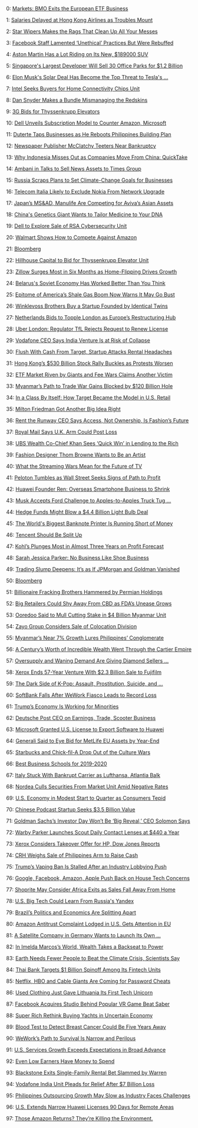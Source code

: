 0: 	 [Markets: BMO Exits the European ETF Business](https://www.bloomberg.com/news/videos/2019-11-29/bmo-exits-the-european-etf-business-video) 

1: 	 [Salaries Delayed at Hong Kong Airlines as Troubles Mount](https://www.bloomberg.com/news/articles/2019-11-29/hong-kong-airlines-delays-pay-as-unrest-severely-hits-business) 

2: 	 [Star Wipers Makes the Rags That Clean Up All Your Messes](https://www.bloomberg.com/features/2019-wiping-rags/) 

3: 	 [Facebook Staff Lamented ‘Unethical’ Practices But Were Rebuffed](https://www.bloomberg.com/news/articles/2019-11-08/facebook-staff-lamented-unethical-practices-but-were-rebuffed) 

4: 	 [Aston Martin Has a Lot Riding on Its New, $189000 SUV](https://www.bloomberg.com/news/articles/2019-11-15/aston-martin-has-a-lot-riding-on-its-new-189-000-suv) 

5: 	 [Singapore's Largest Developer Will Sell 30 Office Parks for $1.2 Billion](https://www.bloomberg.com/news/articles/2019-11-01/capitaland-sells-business-parks-to-ascendas-in-1-2-billion-deal) 

6: 	 [Elon Musk's Solar Deal Has Become the Top Threat to Tesla's ...](https://www.bloomberg.com/news/articles/2019-11-13/elon-musk-s-solar-deal-has-become-top-threat-to-tesla-s-future) 

7: 	 [Intel Seeks Buyers for Home Connectivity Chips Unit](https://www.bloomberg.com/news/articles/2019-11-26/intel-is-said-to-seek-buyers-for-home-connectivity-chips-unit) 

8: 	 [Dan Snyder Makes a Bundle Mismanaging the Redskins](https://www.bloomberg.com/opinion/articles/2019-11-20/snyder-s-redskins-fumbles-still-score-permanent-paydays) 

9: 	 [3G Bids for Thyssenkrupp Elevators](https://www.bloomberg.com/news/articles/2019-11-12/burger-king-owner-3g-is-said-to-bid-for-thyssenkrupp-elevators) 

10: 	 [Dell Unveils Subscription Model to Counter Amazon, Microsoft](https://www.bloomberg.com/news/articles/2019-11-12/dell-unveils-subscription-model-to-counter-amazon-microsoft) 

11: 	 [Duterte Taps Businesses as He Reboots Philippines Building Plan](https://www.bloomberg.com/news/articles/2019-11-25/duterte-taps-businesses-as-he-reboots-philippines-building-plan) 

12: 	 [Newspaper Publisher McClatchy Teeters Near Bankruptcy](https://www.bloomberg.com/news/articles/2019-11-18/mcclatchy-publisher-of-29-newspapers-teeters-near-bankruptcy) 

13: 	 [Why Indonesia Misses Out as Companies Move From China: QuickTake](https://www.bloomberg.com/news/articles/2019-11-07/why-indonesia-misses-out-as-companies-move-from-china-quicktake) 

14: 	 [Ambani in Talks to Sell News Assets to Times Group](https://www.bloomberg.com/news/articles/2019-11-28/ambani-said-in-talks-to-sell-news-assets-to-india-s-times-group) 

15: 	 [Russia Scraps Plans to Set Climate-Change Goals for Businesses](https://www.bloomberg.com/news/articles/2019-11-07/russia-scraps-plans-to-set-climate-change-goals-for-businesses) 

16: 	 [Telecom Italia Likely to Exclude Nokia From Network Upgrade](https://www.bloomberg.com/news/articles/2019-11-06/telecom-italia-likely-to-cut-nokia-out-of-mobile-network-upgrade) 

17: 	 [Japan’s MS&amp;AD, Manulife Are Competing for Aviva’s Asian Assets](https://www.bloomberg.com/news/articles/2019-11-18/japan-s-ms-ad-manulife-said-to-vie-for-aviva-s-asian-assets) 

18: 	 [China's Genetics Giant Wants to Tailor Medicine to Your DNA](https://www.bloomberg.com/news/features/2019-11-13/chinese-genetics-giant-bgi-wants-to-tailor-medicine-to-your-dna) 

19: 	 [Dell to Explore Sale of RSA Cybersecurity Unit](https://www.bloomberg.com/news/articles/2019-11-25/dell-is-said-to-explore-sale-of-rsa-cybersecurity-unit) 

20: 	 [Walmart Shows How to Compete Against Amazon](https://www.bloomberg.com/opinion/articles/2019-11-14/walmart-wmt-earnings-show-it-is-competing-strong-against-amazon) 

21: 	 [Bloomberg](https://www.bloomberg.com/news/audio/2019-11-21/hate-the-added-fees-on-tickets-here-s-why-they-exist-podcast) 

22: 	 [Hillhouse Capital to Bid for Thyssenkrupp Elevator Unit](https://www.bloomberg.com/news/videos/2019-11-21/3m-ceo-we-keep-investing-for-the-future-video) 

23: 	 [Zillow Surges Most in Six Months as Home-Flipping Drives Growth](https://www.bloomberg.com/news/articles/2019-11-18/hillhouse-capital-is-said-to-bid-for-thyssenkrupp-elevator-unit) 

24: 	 [Belarus's Soviet Economy Has Worked Better Than You Think](https://www.bloomberg.com/news/articles/2019-11-07/zillow-shares-surge-as-home-flipping-drives-quarterly-sales-beat) 

25: 	 [Epitome of America’s Shale Gas Boom Now Warns It May Go Bust](https://www.bloomberg.com/news/articles/2019-11-27/belarus-s-soviet-economy-has-worked-better-than-you-think) 

26: 	 [Winklevoss Brothers Buy a Startup Founded by Identical Twins](https://www.bloomberg.com/news/articles/2019-11-05/chesapeake-cuts-2020-spending-view-by-30-amid-shale-slowdown) 

27: 	 [Netherlands Bids to Topple London as Europe’s Restructuring Hub](https://www.bloomberg.com/news/articles/2019-11-19/winklevoss-brothers-buy-a-startup-founded-by-identical-twins) 

28: 	 [Uber London: Regulator TfL Rejects Request to Renew License](https://www.bloomberg.com/news/articles/2019-11-13/netherlands-bids-to-topple-london-as-europe-s-restructuring-hub) 

29: 	 [Vodafone CEO Says India Venture Is at Risk of Collapse](https://www.bloomberg.com/news/articles/2019-11-25/uber-denied-new-license-by-london-s-transport-regulator) 

30: 	 [Flush With Cash From Target, Startup Attacks Rental Headaches](https://www.bloomberg.com/news/articles/2019-11-12/vodafone-ceo-says-relief-is-critical-for-india-venture) 

31: 	 [Hong Kong’s $530 Billion Stock Rally Buckles as Protests Worsen](https://www.bloomberg.com/news/articles/2019-11-26/flush-with-cash-from-target-startup-attacks-rental-headaches) 

32: 	 [ETF Market Riven by Giants and Fee Wars Claims Another Victim](https://www.bloomberg.com/news/articles/2019-11-10/hong-kong-s-530-billion-stock-rally-is-showing-signs-of-strain) 

33: 	 [Myanmar’s Path to Trade War Gains Blocked by $120 Billion Hole](https://www.bloomberg.com/news/articles/2019-11-27/etf-market-riven-by-giants-and-fee-wars-claims-another-victim) 

34: 	 [In a Class By Itself: How Target Became the Model in U.S. Retail](https://www.bloomberg.com/news/articles/2019-11-19/myanmar-s-path-to-trade-war-gains-blocked-by-120-billion-hole) 

35: 	 [Milton Friedman Got Another Big Idea Right](https://www.bloomberg.com/news/articles/2019-11-23/in-a-class-by-itself-how-target-became-the-model-in-u-s-retail) 

36: 	 [Rent the Runway CEO Says Access, Not Ownership, Is Fashion’s Future](https://www.bloomberg.com/opinion/articles/2019-11-04/milton-friedman-s-plucking-theory-of-recessions-looks-right) 

37: 	 [Royal Mail Says U.K. Arm Could Post Loss](https://www.bloomberg.com/news/articles/2019-11-21/rent-the-runway-founder-says-access-not-ownership-is-fashion-s-future) 

38: 	 [UBS Wealth Co-Chief Khan Sees ‘Quick Win’ in Lending to the Rich](https://www.bloomberg.com/news/articles/2019-11-21/royal-mail-says-u-k-arm-could-swing-to-loss-on-letter-decline) 

39: 	 [Fashion Designer Thom Browne Wants to Be an Artist](https://www.bloomberg.com/news/articles/2019-11-06/ubs-wealth-co-chief-khan-sees-quick-win-in-lending-to-the-rich) 

40: 	 [What the Streaming Wars Mean for the Future of TV](https://www.bloomberg.com/news/articles/2019-11-25/fashion-designer-thom-browne-wants-to-be-an-artist) 

41: 	 [Peloton Tumbles as Wall Street Seeks Signs of Path to Profit](https://www.bloomberg.com/news/articles/2019-11-30/what-the-streaming-wars-mean-for-the-future-of-tv-quicktake) 

42: 	 [Huawei Founder Ren: Overseas Smartphone Business to Shrink](https://www.bloomberg.com/news/articles/2019-11-05/peloton-projects-2020-revenue-that-tops-analysts-estimates) 

43: 	 [Musk Accepts Ford Challenge to Apples-to-Apples Truck Tug ...](https://www.bloomberg.com/news/videos/2019-11-07/huawei-s-overseas-smartphone-business-to-shrink-ren-video-k2oj9d97) 

44: 	 [Hedge Funds Might Blow a $4.4 Billion Light Bulb Deal](https://www.bloomberg.com/news/articles/2019-11-25/ford-challenges-tesla-to-an-apples-to-apples-truck-tug-of-war) 

45: 	 [The World's Biggest Banknote Printer Is Running Short of Money](https://www.bloomberg.com/opinion/articles/2019-11-29/osram-hedge-funds-might-blow-4-4-billion-ams-light-bulb-deal) 

46: 	 [Tencent Should Be Split Up](https://www.bloomberg.com/opinion/articles/2019-11-26/world-s-biggest-banknote-maker-de-la-rue-is-running-out-of-money) 

47: 	 [Kohl’s Plunges Most in Almost Three Years on Profit Forecast](https://www.bloomberg.com/opinion/articles/2019-11-11/listing-tencent-s-fintech-unit-could-take-alibaba-s-ipo-limelight) 

48: 	 [Sarah Jessica Parker: No Business Like Shoe Business](https://www.bloomberg.com/news/articles/2019-11-19/kohl-s-plunges-after-trimming-guidance-posting-weaker-sales) 

49: 	 [Trading Slump Deepens: It’s as If JPMorgan and Goldman Vanished](https://www.bloomberg.com/news/videos/2019-11-07/sarah-jessica-parker-no-business-like-shoe-business-video) 

50: 	 [Bloomberg](https://www.bloomberg.com/news/articles/2019-11-08/trading-slump-deepens-it-s-as-if-jpmorgan-and-goldman-vanished) 

51: 	 [Billionaire Fracking Brothers Hammered by Permian Holdings](https://www.bloomberg.com/news/audio/2019-11-14/nike-s-retail-future-as-told-by-the-woman-who-runs-it-podcast) 

52: 	 [Big Retailers Could Shy Away From CBD as FDA’s Unease Grows](https://www.bloomberg.com/news/articles/2019-11-21/billionaire-fracking-brothers-hammered-by-permian-investments) 

53: 	 [Ooredoo Said to Mull Cutting Stake in $4 Billion Myanmar Unit](https://www.bloomberg.com/news/articles/2019-11-26/cbd-forecasts-likely-to-be-slashed-on-fda-warning-analyst-says) 

54: 	 [Zayo Group Considers Sale of Colocation Division](https://www.bloomberg.com/news/articles/2019-11-14/ooredoo-said-to-weigh-reducing-stake-in-4-billion-myanmar-unit) 

55: 	 [Myanmar’s Near 7% Growth Lures Philippines’ Conglomerate](https://www.bloomberg.com/news/articles/2019-11-18/zayo-group-is-said-to-consider-sale-of-colocation-division) 

56: 	 [A Century’s Worth of Incredible Wealth Went Through the Cartier Empire](https://www.bloomberg.com/news/articles/2019-11-15/myanmar-s-near-7-growth-lures-philippines-oldest-conglomerate) 

57: 	 [Oversupply and Waning Demand Are Giving Diamond Sellers ...](https://www.bloomberg.com/news/articles/2019-11-26/the-cartiers-review-with-great-wealth-comes-great-instability) 

58: 	 [Xerox Ends 57-Year Venture With $2.3 Billion Sale to Fujifilm](https://www.bloomberg.com/news/articles/2019-11-17/oversupply-and-waning-demand-are-giving-diamond-sellers-headaches) 

59: 	 [The Dark Side of K-Pop: Assault, Prostitution, Suicide, and ...](https://www.bloomberg.com/news/articles/2019-11-05/xerox-agrees-to-sell-25-of-fuji-xerox-for-2-2-billion-dj-says) 

60: 	 [SoftBank Falls After WeWork Fiasco Leads to Record Loss](https://www.bloomberg.com/news/features/2019-11-06/k-pop-s-dark-side-assault-prostitution-suicide-and-spycams) 

61: 	 [Trump’s Economy Is Working for Minorities](https://www.bloomberg.com/news/videos/2019-11-08/allianz-cfo-sees-a-lot-of-resilience-in-asset-management-video) 

62: 	 [Deutsche Post CEO on Earnings, Trade, Scooter Business](https://www.bloomberg.com/news/articles/2019-11-07/softbank-falls-as-son-says-business-as-usual-after-record-loss) 

63: 	 [Microsoft Granted U.S. License to Export Software to Huawei](https://www.bloomberg.com/opinion/articles/2019-11-06/trump-s-economy-is-historically-good-for-minorities) 

64: 	 [Generali Said to Eye Bid for MetLife EU Assets by Year-End](https://www.bloomberg.com/news/videos/2019-11-12/deutsche-post-ceo-on-earnings-trade-scooter-business-video) 

65: 	 [Starbucks and Chick-fil-A Drop Out of the Culture Wars](https://www.bloomberg.com/news/articles/2019-11-21/microsoft-granted-u-s-license-to-export-software-to-huawei) 

66: 	 [Best Business Schools for 2019-2020](https://www.bloomberg.com/news/articles/2019-11-22/generali-said-to-eye-bid-for-metlife-europe-assets-by-year-end) 

67: 	 [Italy Stuck With Bankrupt Carrier as Lufthansa, Atlantia Balk](https://www.bloomberg.com/opinion/articles/2019-11-26/starbucks-chick-fil-a-drop-out-of-america-s-culture-wars) 

68: 	 [Nordea Culls Securities From Market Unit Amid Negative Rates](https://www.bloomberg.com/news/videos/2019-11-04/stanford-tops-the-2019-2020-list-of-best-business-schools-video) 

69: 	 [U.S. Economy in Modest Start to Quarter as Consumers Tepid](https://www.bloomberg.com/news/articles/2019-11-20/the-rescue-of-italy-s-bankrupt-airline-faces-yet-another-delay) 

70: 	 [Chinese Podcast Startup Seeks $3.5 Billion Value](https://www.bloomberg.com/news/articles/2019-11-03/a-giant-nordic-bank-rethinks-market-making-amid-negative-rates) 

71: 	 [Goldman Sachs’s Investor Day Won’t Be ‘Big Reveal,’ CEO Solomon Says](https://www.bloomberg.com/news/articles/2019-11-27/u-s-economy-off-to-modest-start-in-quarter-as-consumers-tepid) 

72: 	 [Warby Parker Launches Scout Daily Contact Lenses at $440 a Year](https://www.bloomberg.com/news/articles/2019-11-14/chinese-podcast-startup-ximalaya-said-to-seek-3-5-billion-value) 

73: 	 [Xerox Considers Takeover Offer for HP, Dow Jones Reports](https://www.bloomberg.com/news/articles/2019-11-05/goldman-sachs-s-investor-day-won-t-be-big-reveal-solomon-says) 

74: 	 [CRH Weighs Sale of Philippines Arm to Raise Cash](https://www.bloomberg.com/news/features/2019-11-19/warby-parker-launches-scout-daily-contact-lenses-at-440-a-year) 

75: 	 [Trump’s Vaping Ban Is Stalled After an Industry Lobbying Push](https://www.bloomberg.com/news/articles/2019-11-06/xerox-considers-takeover-offer-for-hp-dow-jones-says) 

76: 	 [Google, Facebook, Amazon, Apple Push Back on House Tech Concerns](https://www.bloomberg.com/news/articles/2019-11-13/crh-is-said-to-mull-sale-of-philippines-cement-arm-to-raise-cash) 

77: 	 [Shoprite May Consider Africa Exits as Sales Fall Away From Home](https://www.bloomberg.com/news/articles/2019-11-15/trump-s-vaping-ban-is-delayed-as-he-reconsiders-impact-on-jobs) 

78: 	 [U.S. Big Tech Could Learn From Russia's Yandex](https://www.bloomberg.com/news/articles/2019-11-19/google-facebook-amazon-apple-push-back-on-house-tech-concerns) 

79: 	 [Brazil’s Politics and Economics Are Splitting Apart](https://www.bloomberg.com/news/articles/2019-11-04/shoprite-defies-south-african-downturn-as-domestic-sales-surge) 

80: 	 [Amazon Antitrust Complaint Lodged in U.S. Gets Attention in EU](https://www.bloomberg.com/opinion/articles/2019-11-19/silicon-valley-could-learn-from-yandex) 

81: 	 [A Satellite Company in Germany Wants to Launch Its Own ...](https://www.bloomberg.com/opinion/articles/2019-11-14/brazil-s-politics-and-economics-are-splitting-apart) 

82: 	 [In Imelda Marcos’s World, Wealth Takes a Backseat to Power](https://www.bloomberg.com/news/articles/2019-11-15/amazon-antitrust-complaint-lodged-in-u-s-gets-attention-in-eu) 

83: 	 [Earth Needs Fewer People to Beat the Climate Crisis, Scientists Say](https://www.bloomberg.com/news/articles/2019-11-15/a-satellite-company-in-germany-wants-to-launch-its-own-rockets) 

84: 	 [Thai Bank Targets $1 Billion Spinoff Among Its Fintech Units](https://www.bloomberg.com/news/articles/2019-11-08/in-imelda-marcos-s-world-wealth-takes-a-backseat-to-power) 

85: 	 [Netflix, HBO and Cable Giants Are Coming for Password Cheats](https://www.bloomberg.com/news/articles/2019-11-05/scientists-call-for-population-control-in-mass-climate-alarm) 

86: 	 [Used Clothing Just Gave Lithuania Its First Tech Unicorn](https://www.bloomberg.com/news/articles/2019-11-21/thai-bank-targets-1-billion-spinoff-among-its-fintech-units) 

87: 	 [Facebook Acquires Studio Behind Popular VR Game Beat Saber](https://www.bloomberg.com/news/articles/2019-11-08/netflix-hbo-and-cable-giants-are-coming-for-password-cheats) 

88: 	 [Super Rich Rethink Buying Yachts in Uncertain Economy](https://www.bloomberg.com/news/articles/2019-11-28/first-lithuanian-unicorn-born-as-vinted-raises-140-million) 

89: 	 [Blood Test to Detect Breast Cancer Could Be Five Years Away](https://www.bloomberg.com/news/articles/2019-11-26/facebook-acquires-studio-behind-popular-vr-game-beat-saber) 

90: 	 [WeWork’s Path to Survival Is Narrow and Perilous](https://www.bloomberg.com/news/articles/2019-11-08/even-super-rich-rethink-yacht-buying-amid-economic-uncertainty) 

91: 	 [U.S. Services Growth Exceeds Expectations in Broad Advance](https://www.bloomberg.com/news/articles/2019-11-03/blood-test-to-detect-breast-cancer-could-be-five-years-away) 

92: 	 [Even Low Earners Have Money to Spend](https://www.bloomberg.com/opinion/articles/2019-11-25/wework-s-path-to-survival-is-narrow-and-perilous) 

93: 	 [Blackstone Exits Single-Family Rental Bet Slammed by Warren](https://www.bloomberg.com/news/articles/2019-11-05/u-s-services-growth-exceeds-expectations-in-broad-advance) 

94: 	 [Vodafone India Unit Pleads for Relief After $7 Billion Loss](https://www.bloomberg.com/opinion/articles/2019-11-29/inequality-doesn-t-show-up-in-u-s-spending-statistics) 

95: 	 [Philippines Outsourcing Growth May Slow as Industry Faces Challenges](https://www.bloomberg.com/news/articles/2019-11-21/blackstone-exits-single-family-rental-business-slammed-by-warren) 

96: 	 [U.S. Extends Narrow Huawei Licenses 90 Days for Remote Areas](https://www.bloomberg.com/news/articles/2019-11-14/besieged-vodafone-india-unit-seeks-relief-after-7-billion-loss) 

97: 	 [Those Amazon Returns? They’re Killing the Environment.](https://www.bloomberg.com/news/articles/2019-11-12/philippines-outsourcing-growth-may-slow-on-a-slew-of-disruptions) 


